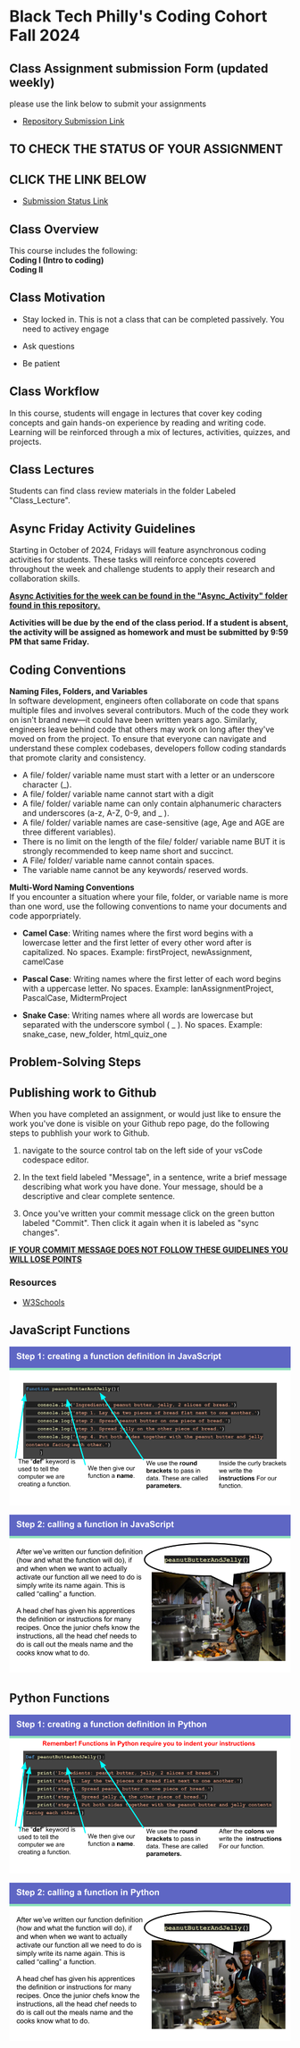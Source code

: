 # Black Tech Philly's Coding Cohort Fall 2024

## Class Assignment submission Form (updated weekly)
please use the link below to submit your assignments

- [Repository Submission Link](https://forms.gle/bTqNEuYSAjbW6L4FA)


## TO CHECK THE STATUS OF YOUR ASSIGNMENT
## CLICK THE LINK BELOW
- [Submission Status Link ](https://docs.google.com/spreadsheets/d/1Ty95eGKxlbqx5c6RmmqJ0AGDGwAD0qrJY9e6B24ctFs/edit?usp=sharing)

## Class Overview 
This course includes the following:
<br/>
**Coding I (Intro to coding)**
<br/>
**Coding II**
<br/>

## Class Motivation
- Stay locked in. This is not a class that can 
be completed passively. You need to activey engage

- Ask questions 

- Be patient

## Class Workflow
In this course, students will engage in lectures that cover key coding concepts and gain hands-on experience by reading and writing code. Learning will be reinforced through a mix of lectures, activities, quizzes, and projects.

## Class Lectures
Students can find class review materials in the folder Labeled "Class_Lecture". 

## Async Friday Activity Guidelines
Starting in October of 2024, Fridays will feature asynchronous coding activities for students. These tasks will reinforce concepts covered throughout the week and challenge students to apply their research and collaboration skills. 
<br/>

**<ins>Async Activities for the week can be found in the "Async_Activity" folder found in this repository.</ins>** 
<br/>

**Activities will be due by the end of the class period. If a student is absent, the activity will be assigned as homework and must be submitted by 9:59 PM that same Friday.**

## Coding Conventions 
**Naming Files, Folders, and Variables**
<br/>
In software development, engineers often collaborate on code that spans multiple files and involves several contributors. Much of the code they work on isn't brand new—it could have been written years ago. Similarly, engineers leave behind code that others may work on long after they've moved on from the project. To ensure that everyone can navigate and understand these complex codebases, developers follow coding standards that promote clarity and consistency. 

- A file/ folder/ variable name must start with a letter or an underscore character (_).
- A file/ folder/ variable name cannot start with a digit
- A file/ folder/ variable name can only contain alphanumeric characters and underscores (a-z, A-Z, 0-9, and _ ).
- A file/ folder/ variable names are case-sensitive (age, Age and AGE are three different variables).
- There is no limit on the length of the file/ folder/ variable name BUT it is strongly recommended to keep name short and succinct. 
- A File/ folder/ variable name cannot contain spaces.
- The variable name cannot be any keywords/ reserved words.

**Multi-Word Naming Conventions**
<br/>
If you encounter a situation where your file, folder, or variable name is more than one word, use the following conventions to name your documents and code apporpriately. 

- **Camel Case**: Writing names where the first word begins with a lowercase letter and the first letter of every other word after is capitalized. No spaces. Example: firstProject, newAssignment, camelCase

- **Pascal Case**: Writing names where the first letter of each word begins with a uppercase letter. No spaces. Example: IanAssignmentProject, PascalCase, MidtermProject  

- **Snake Case**: Writing names where all words are lowercase but separated with the underscore symbol ( _ ). No spaces. Example: snake_case, new_folder, html_quiz_one

## Problem-Solving Steps 


## Publishing work to Github 
When you have completed an assignment, or would just like to ensure the work you've done is visible on your Github repo page, do the following steps to pubhlish your work to Github.

1. navigate to the source control tab on the left side of your 
vsCode codespace editor.

2. In the text field labeled "Message", in a sentence, write a brief message describing what work you have done. Your message, should be a descriptive and clear complete sentence. 

3. Once you've written your commit message click on the green button labeled "Commit". Then click it again when it is labeled as "sync changes". 

**<ins>IF YOUR COMMIT MESSAGE DOES NOT FOLLOW THESE GUIDELINES YOU WILL LOSE POINTS</ins>**

### Resources 
- [W3Schools](https://www.w3schools.com/)

## JavaScript Functions
![JavaScript functions part 1](functionInstructionJs1.png)

![JavaScript functions part 2](functionInstructionJs2.png)

## Python Functions
![Python functions part 1](functionInstructionPython1.png)

![Python functions part 2](functionInstructionPython2.png)



